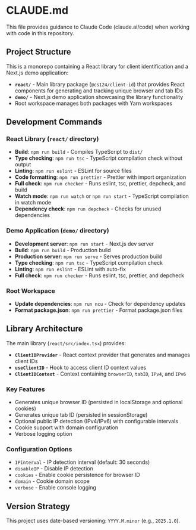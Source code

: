 # CLAUDE.md

This file provides guidance to Claude Code (claude.ai/code) when working with code in this repository.

## Project Structure

This is a monorepo containing a React library for client identification and a Next.js demo application:

- **`react/`** - Main library package (`@cs124/client-id`) that provides React components for generating and tracking unique browser and tab IDs
- **`demo/`** - Next.js demo application showcasing the library functionality  
- Root workspace manages both packages with Yarn workspaces

## Development Commands

### React Library (`react/` directory)
- **Build**: `npm run build` - Compiles TypeScript to `dist/`
- **Type checking**: `npm run tsc` - TypeScript compilation check without output
- **Linting**: `npm run eslint` - ESLint for source files
- **Code formatting**: `npm run prettier` - Prettier with import organization
- **Full check**: `npm run checker` - Runs eslint, tsc, prettier, depcheck, and build
- **Watch mode**: `npm run watch` or `npm run start` - TypeScript compilation in watch mode
- **Dependency check**: `npm run depcheck` - Checks for unused dependencies

### Demo Application (`demo/` directory)
- **Development server**: `npm run start` - Next.js dev server
- **Build**: `npm run build` - Production build
- **Production server**: `npm run serve` - Serves production build
- **Type checking**: `npm run tsc` - TypeScript compilation check
- **Linting**: `npm run eslint` - ESLint with auto-fix
- **Full check**: `npm run checker` - Runs eslint, tsc, prettier, and depcheck

### Root Workspace
- **Update dependencies**: `npm run ncu` - Check for dependency updates
- **Format package.json**: `npm run prettier` - Format package.json files

## Library Architecture

The main library (`react/src/index.tsx`) provides:

- **`ClientIDProvider`** - React context provider that generates and manages client IDs
- **`useClientID`** - Hook to access client ID context values
- **`ClientIDContext`** - Context containing `browserID`, `tabID`, `IPv4`, and `IPv6`

### Key Features
- Generates unique browser ID (persisted in localStorage and optional cookies)
- Generates unique tab ID (persisted in sessionStorage)  
- Optional public IP detection (IPv4/IPv6) with configurable intervals
- Cookie support with domain configuration
- Verbose logging option

### Configuration Options
- `IPinterval` - IP detection interval (default: 30 seconds)
- `disableIP` - Disable IP detection
- `cookies` - Enable cookie persistence for browser ID
- `domain` - Cookie domain scope
- `verbose` - Enable console logging

## Version Strategy

This project uses date-based versioning: `YYYY.M.minor` (e.g., `2025.1.0`).